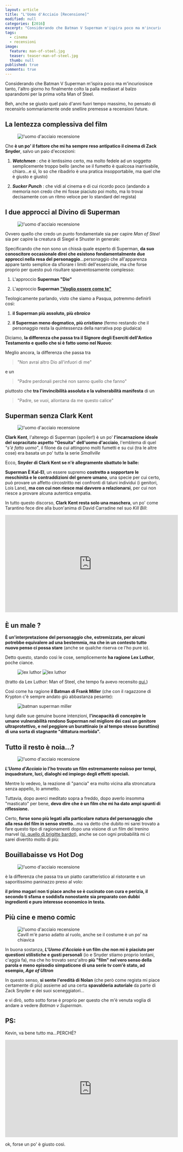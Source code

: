 ```yaml
---
layout: article
title: "L'Uomo d'Acciaio [Recensione]"
modified: null
categories: [2016]
excerpt: "Considerando che Batman V Superman m'ispira poco ma m'incuriosisce tanto, l'altro giorno ho finalmente colto la palla mediaset al balzo ..."
tags:
  - cinema
  - recensioni
image: 
  feature: man-of-steel.jpg
  teaser: teaser-man-of-steel.jpg
  thumb: null
published: true
comments: true
---
```


Considerando che Batman V Superman m'ispira poco ma m'incuriosisce tanto, l'altro giorno ho finalmente colto la palla mediaset al balzo sparandomi per la prima volta Man of Steel.

Beh, anche se giusto quel paio d'anni fuori tempo massimo, ho pensato di recensirlo sommariamente onde snellire premesse a recensioni future.

## La lentezza complessiva del film

<figure>
<img src="https://cdn.collider.com/wp-content/uploads/Man-of-Steel-Russell-Crowe-image-3.jpg" alt="l'uomo d'acciaio recensione">
</figure> 

Che **è un po' il fattore che mi ha sempre reso antipatico il cinema di Zack Snyder**, salvo un paio d'eccezioni:

1) _**Watchmen**_ : che è lentissimo certo, ma molto fedele ad un soggetto semplicemente troppo bello (anche se il fumetto è qualcosa inarrivabile, chiaro...e sì, lo so che ribadirlo è una pratica insopportabile, ma quel che è giusto e giusto)

2) _**Sucker Punch**_ : che vidi al cinema e di cui ricordo poco (andando a memoria non credo che mi fosse piaciuto poi molto, ma lo trovai decisamente con un ritmo veloce per lo standard del regista)

## I due approcci al Divino di Superman

<figure>
<img src="https://cdn.collider.com/wp-content/uploads/Man-of-Steel-Michael-Shannon-image-3.jpg" alt="l'uomo d'acciaio recensione">
</figure> 

Ovvero quello che credo un punto fondamentale sia per capire _Man of Steel_ sia per capire la creatura di Siegel e Shuster in generale:

Specificando che non sono un chissà quale esperto di Superman, **da suo conoscitore occasionale direi che esistono fondamentalmente due approcci nella resa del personaggio**...personaggio che all'apparenza appare tanto semplice da sfiorare i limiti dell'essenziale, ma che forse proprio per questo può risultare spaeventosamente complesso:

1. L'approccio **Superman "Dio"**

2. L'approccio **Superman ["Voglio essere come te"](https://www.youtube.com/watch?v=upQwuy8yHd0)**

Teologicamente parlando, visto che siamo a Pasqua, potremmo definirli così: 

1. **il Superman più assoluto, più _ebraico_**

2. **il Superman meno dogmatico, più _cristiano_** (fermo restando che il personaggio resta la quintessenza della narrativa pop giudaica)

Diciamo, **la differenza che passa tra il Signore degli Eserciti dell'Antico Testamento e quello che si è fatto uomo nel Nuovo**:

Meglio ancora, la differenza che passa tra 

> "Non avrai altro Dio all'infuori di me"

e un 

> "Padre perdonali perché non sanno quello che fanno" 

piuttosto che **tra l'invincibilità assoluta e la vulnerabilità manifesta** di un 

> "Padre, se vuoi, allontana da me questo calice"

## Superman senza Clark Kent

<figure>
<img src="https://cdn.collider.com/wp-content/uploads/Man-of-Steel-image-8.jpg" alt="l'uomo d'acciaio recensione">
</figure> 

**Clark Kent**, l'alterego di Superman (spoiler!) è un po' **l'incarnazione ideale del sopracitato aspetto "Gesuita" dell'uomo d'acciaio**, l'emblema di quel _"s'è fatto uomo"_, il filone da cui attingono molti fumetti e su cui (tra le altre cose) era basata un po' tutta la serie _Smallville_

Ecco, **Snyder di Clark Kent se n'è allegramente sbattuto le balle:** 

**Superman È Kal-El**, un essere supremo **costretto a sopportare le meschinità e le contraddizioni del genere umano**, una specie per cui certo, può provare un affetto circostritto nei confronti di taluni individui (i genitori, Lois Lane), **ma con cui non riesce mai davvero a relazionarsi**, per cui non riesce a provare alcuna autentica empatia.

In tutto questo discorso, **Clark Kent resta solo una maschera**, un po' come Tarantino fece dire alla buon'anima di David Carradine nel suo _Kill Bill_:

<iframe width="560" height="315" src="https://www.youtube.com/embed/hj8pU74qPzE" frameborder="0" allowfullscreen></iframe>

## È un male ?

**È un'interpretazione del personaggio che, estremizzata, per alcuni potrebbe equivalere ad una bestemmia, ma che in un contesto tutto nuovo penso ci possa stare** (anche se qualche riserva ce l'ho pure io).

Detto questo, stando così le cose, semplicemente **ha ragione Lex Luthor**, poche ciance.

<figure class="half">
 <img src="https://1.bp.blogspot.com/-DGf11Tr5rIk/VJRMZhwsGOI/AAAAAAAALMY/94BAEtx2zLI/s1600/superman.gif" alt="lex luthor">
 <img src="https://1.bp.blogspot.com/-xdiaka-L-64/VJRODAfYJ0I/AAAAAAAALMk/OSf0K8gPB7s/s1600/lex.gif" alt="lex luthor">
</figure>

(tratto da Lex Luthor: Man of Steel, che tempo fa avevo recensito <a href src="https://xabacadabra.com/2014/lex-luthor-man-of-steel-recensione">qui.</a>)

Così come ha ragione **il Batman di Frank Miller** (che con il ragazzone di Krypton c'è sempre andato giù abbastanza pesante):

<figure>
<img src="https://robot6.comicbookresources.com/wp-content/uploads/2015/10/batmanvssupermantdkr.jpg" alt="batman superman miller">
</figure> 

lungi dalle sue genuine buone intenzioni, **l'incapacità di concepire le umane vulnerabilità rendono Superman nel migliore dei casi un genitore ultraprotettivo, e nel peggiore un burattinaio (e al tempo stesso burattino) di una sorta di stagnante "dittatura morbida".**

## Tutto il resto è noia...?

<figure>
<img src="https://cdn.collider.com/wp-content/uploads/Man-of-Steel-Henry-Cavill-image-9.jpg" alt="l'uomo d'acciaio recensione">
</figure> 

**_L'Uomo d'Acciaio_ io l'ho trovato un film estremamente noioso per tempi, inquadrature, luci, dialoghi ed impiego degli effetti speciali.**

Mentre lo vedevo, la reazione di "pancia" era molto vicina alla stroncatura senza appello, lo ammetto.

Tuttavia, dopo averci meditato sopra a freddo, dopo averlo insomma "masticato" per bene, **devo dire che è un film che mi ha dato ampi spunti di riflessione.**

Certo, **forse sono più legati alla particolare natura del personaggio che alla resa del film in senso stretto**...ma va detto che dubito mi sarei trovato a fare questo tipo di ragionamenti dopo una visione di un film del trenino marvel ([sì, quello di brigitte bardot](https://leortola.files.wordpress.com/2013/07/03.jpg)), anche se con ogni probabilità mi ci sarei divertito molto di più:

## Bouillabaisse vs Hot Dog

<figure>
<img src="https://cdn.collider.com/wp-content/uploads/Man-of-Steel-Henry-Cavill-image-7.jpg" alt="l'uomo d'acciaio recensione">
</figure> 

è la differenza che passa tra un piatto caratteristico al ristorante e un saporitissimo paninazzo preso al volo: 

**il primo magari non ti piace anche se è cucinato con cura e perizia, il secondo ti sfama e soddisfa nonostante sia preparato con dubbi ingredienti e puro interesse economico in testa.**

## Più cine e meno comic

<figure>
<img src="https://cdn.collider.com/wp-content/uploads/Man-of-Steel-Henry-Cavill-image-4.jpg" alt="l'uomo d'acciaio recensione">
<figcaption>Cavill m'è parso adatto al ruolo, anche se il costume è un po' na chiavica</figcaption>
</figure> 

In buona sostanza, **_L'Uomo d'Acciaio_ è un film che non mi è piaciuto per questioni stilistiche e gusti personali** (io e Snyder stiamo proprio lontani, c'aggia fa), ma che ho trovato senz'altro **più "film" nel vero senso della parola e meno episodio simpaticone di una serie tv com'è stato, ad esempio, _Age of Ultron_**

In questo senso, **si sente l'eredità di Nolan** (che però come regista mi piace certamente di più) assieme ad una certa **spavalderia autoriale** da parte di Zack Snyder e dei suoi sceneggiatori...

e vi dirò, sotto sotto forse è proprio per questo che m'è venuta voglia di andare a vedere _Batman v Superman_.

## PS:

Kevin, va bene tutto ma...PERCHÉ? 

<iframe width="560" height="315" src="https://www.youtube.com/embed/BCy-D2HGQwE" frameborder="0" allowfullscreen></iframe>

ok, forse un po' è giusto così.